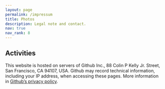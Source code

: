 ```yaml
---
layout: page
permalink: /impressum
title: Photos
description: Legal note and contact.
nav: true
nav_rank: 8
---
```



## Activities

This website is hosted on servers of Github Inc., 88 Colin P Kelly Jr. Street, San Francisco, CA 94107, USA. Github may record technical information, including your IP address, when accessing these pages. More information in [Github’s privacy policy](https://docs.github.com/en/github/site-policy/github-privacy-statement).
